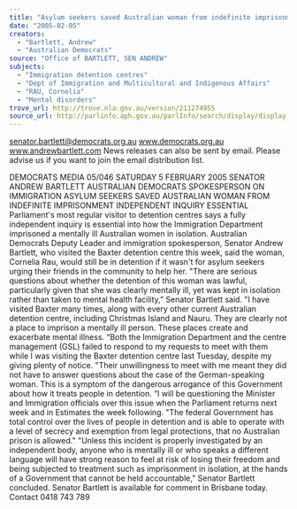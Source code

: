 ```yaml
---
title: "Asylum seekers saved Australian woman from indefinite imprisonment; Independent inquiry essential. \n"
date: "2005-02-05"
creators:
  - "Bartlett, Andrew"
  - "Australian Democrats"
source: "Office of BARTLETT, SEN ANDREW"
subjects:
  - "Immigration detention centres"
  - "Dept of Immigration and Multicultural and Indigenous Affairs"
  - "RAU, Cornelia"
  - "Mental disorders"
trove_url: http://trove.nla.gov.au/version/211274955
source_url: http://parlinfo.aph.gov.au/parlInfo/search/display/display.w3p;query=Id%3A%22media/pressrel/7L4F6%22
---
```


 

 

 senator.bartlett@democrats.org.au     www.democrats.org.au    www.andrewbartlett.com  News releases can also be sent by email. Please advise us if you want to join the email distribution list. 

 DEMOCRATS  MEDIA 05/046 SATURDAY 5 FEBRUARY 2005   SENATOR ANDREW BARTLETT AUSTRALIAN DEMOCRATS SPOKESPERSON ON IMMIGRATION  ASYLUM SEEKERS SAVED AUSTRALIAN WOMAN FROM INDEFINITE IMPRISONMENT INDEPENDENT INQUIRY ESSENTIAL Parliament's most regular visitor to detention centres says a fully independent inquiry is essential into how the Immigration Department imprisoned a mentally ill Australian women in isolation. Australian Democrats Deputy Leader and immigration spokesperson, Senator Andrew Bartlett, who visited the Baxter detention centre this week, said the woman, Cornelia Rau, would still be in detention if it wasn't for asylum seekers urging their friends in the community to help her. "There are serious questions about whether the detention of this woman was lawful, particularly given that she was clearly mentally ill, yet was kept in isolation rather than taken to mental health facility,” Senator Bartlett said. "I have visited Baxter many times, along with every other current Australian detention centre, including Christmas Island and Nauru. They are clearly not a place to imprison a mentally ill person. These places create and exacerbate mental illness. “Both the Immigration Department and the centre management (GSL) failed to respond to my requests to meet with them while I was visiting the Baxter detention centre last Tuesday, despite my giving plenty of notice.   "Their unwillingness to meet with me meant they did not have to answer questions about the case of the German-speaking woman. This is a symptom of the dangerous arrogance of this Government about how it treats people in detention. “I will be questioning the Minister and Immigration officials over this issue when the Parliament returns next week and in Estimates the week following. "The federal Government has total control over the lives of people in detention and is able to operate with a level of secrecy and exemption from legal protections, that no Australian prison is allowed." "Unless this incident is properly investigated by an independent body, anyone who is mentally ill or who speaks a different language will have strong reason to feel at risk of losing their freedom and being subjected to treatment such as imprisonment in isolation, at the hands of a Government that cannot be held accountable," Senator Bartlett concluded. Senator Bartlett is available for comment in Brisbane today. Contact  0418 743 789 

